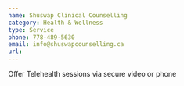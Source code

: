 ```yaml
---
name: Shuswap Clinical Counselling
category: Health & Wellness
type: Service
phone: 778-489-5630
email: info@shuswapcounselling.ca
url: 
---
```


Offer Telehealth sessions via secure video or phone